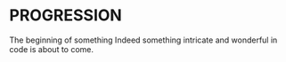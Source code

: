 # PROGRESSION
The beginning of something
Indeed something intricate and wonderful in code is about to come.
